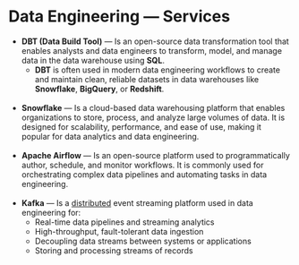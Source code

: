 # Data Engineering — Services

* **DBT (Data Build Tool)** — Is an open-source data transformation tool that enables analysts and data engineers to transform, model, and manage data in the data warehouse using **SQL**.
    * **DBT** is often used in modern data engineering workflows to create and maintain clean, reliable datasets in data warehouses like **Snowflake**, **BigQuery**, or **Redshift**.
      <br /><br />
* **Snowflake** — Is a cloud-based data warehousing platform that enables organizations to store, process, and analyze large volumes of data. It is designed for scalability, performance, and ease of use, making it popular for data analytics and data engineering.
  <br /><br />
* **Apache Airflow** — Is an open-source platform used to programmatically author, schedule, and monitor workflows. It is commonly used for orchestrating complex data pipelines and automating tasks in data engineering.
  <br /><br />
* **Kafka** — Is a [distributed](../dictionary/overview#distributed--dih-srib-yoo-tid) event streaming platform used in data engineering for:
    * Real-time data pipelines and streaming analytics
    * High-throughput, fault-tolerant data ingestion
    * Decoupling data streams between systems or applications
    * Storing and processing streams of records